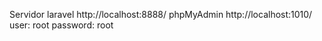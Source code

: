 


Servidor laravel  http://localhost:8888/
phpMyAdmin http://localhost:1010/
user: root
password: root
